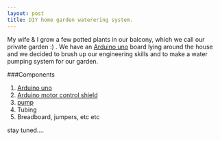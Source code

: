 ```yaml
---
layout: post
title: DIY home garden waterering system.
---
```


My wife & I grow a few potted plants in our balcony, which we call our private garden :) . We have an [Arduino uno](https://store.arduino.cc/arduino-uno-rev3) board lying around the house and we decided to brush up our engineering skills and to make a water pumping system for our garden.

###Components
1. [Arduino uno](https://robu.in/product/arduino-uno-r3-without-cable/)
2. [Arduino motor control shield](https://robu.in/product/9736/)
3. [pump](https://robu.in/product/280-diaphragm-3-7v-self-priming-pump-small-micro-pump-tea-fitting-metering-pump/)
4. Tubing
5. Breadboard, jumpers, etc etc

stay tuned....


